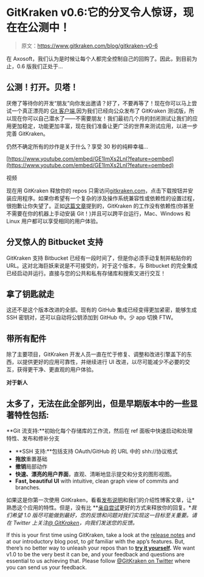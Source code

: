 # GitKraken v0.6:它的分叉令人惊讶，现在在公测中！

> 原文：<https://www.gitkraken.com/blog/gitkraken-v0-6>

在 Axosoft，我们认为是时候让每个人都完全控制自己的回购了。因此，到目前为止，0.6 版我们正处于…

## **公测！打开。贝塔！**

厌倦了等待你的开发“朋友”向你发出邀请？好了，不要再等了！现在你可以马上尝试一个真正漂亮的 [Git 客户端](http://www.gitkraken.com/),因为我们已经向公众发布了 GitKraken 测试版，所以现在你可以自己潜水了——不需要朋友！我们最初几个月的封闭测试让我们的应用更加稳定，功能更加丰富，现在我们准备让更广泛的世界来测试应用，以进一步完善 GitKraken。

仍然不确定所有的炒作是关于什么？享受 30 秒的纯粹幸福…

[https://www.youtube.com/embed/GE1ImXs2LnI?feature=oembed](https://www.youtube.com/embed/GE1ImXs2LnI?feature=oembed)

视频

现在用 GitKraken 释放你的 repos 只需访问[gitkraken.com](http://www.gitkraken.com/)，点击下载按钮并安装应用程序。如果你希望有一个复杂的涉及操作系统兼容性或依赖性的设置过程，很抱歉让你失望了。正如[这篇文章](/blog/gitkraken-git-gui-client-mac-windows-linux)提到的，GitKraken 的工作没有依赖性(你甚至不需要在你的机器上手动安装 Git！)并且可以跨平台运行，Mac、Windows 和 Linux 用户都可以享受相同的用户体验。

## **分叉惊人的 Bitbucket 支持**

GitKraken 支持 Bitbucket 已经有一段时间了，但是你必须手动复制并粘贴你的 URL。这对北海巨妖来说是不可接受的，对于这个版本，与 Bitbucket 的完全集成已经启动并运行。直接与您的公共和私有存储库和搜索叉进行交互！

## **拿了钥匙就走**

这还不是这个版本改进的全部。现有的 GitHub 集成已经变得更加紧密，能够生成 SSH 密钥对，还可以自动将公钥添加到 GitHub 中。少 app 切换 FTW。

## **带所有配件**

除了主要项目，GitKraken 开发人员一直在忙于修复、调整和改进引擎盖下的东西，以提供更好的应用可靠性，并继续进行 UI 改进，以尽可能减少不必要的交互，获得更干净、更直观的用户体验。

**对于新人**

## 太多了，无法在此全部列出，但是早期版本中的一些显著特性包括:

**Git 流支持:**初始化每个存储库的工作流，然后在 ref 面板中快速启动和处理特性、发布和修补分支

*   **SSH 支持:**包括支持 OAuth/GitHub 的 URL 中的 shh://协议格式
*   **拖放**重置基础
*   **撤销**局部动作
*   **快速、漂亮的用户界面**，直观、清晰地显示提交和分支的图形视图。
*   **Fast, beautiful UI** with intuitive, clean graph view of commits and branches.

如果这是你第一次使用 GitKraken，看看[发布说明](https://support.gitkraken.com/)和我们的介绍性博客文章，让*熟悉这个应用的特性。但是，没有比 **[亲自尝试](http://www.gitkraken.com/)更好的方式来释放你的回复。**我们希望 1.0 版尽可能做到最好，您的反馈和问题对我们实现这一目标至关重要。请在 Twitter 上关注[@ GitKraken](https://twitter.com/GitKraken)，向我们发送您的反馈。*

If this is your first time using GitKraken, take a look at the [release notes](https://support.gitkraken.com/) and at our introductory blog post, to *git* familiar with the app’s features. But, there’s no better way to unleash your repos than to **[try it yourself](http://www.gitkraken.com/).** We want v1.0 to be the very best it can be, and your feedback and questions are essential to us achieving that. Please follow [@GitKraken on Twitter](https://twitter.com/GitKraken) where you can send us your feedback.